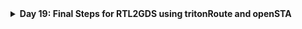 <details>
  <Summary><strong> Day 19: Final Steps for RTL2GDS using tritonRoute and openSTA</strong></summary>

# Contents
- [Routing & Design Rule Check (DRC)](#routing-and-drc)
  - [Routing](#routing) 
    - [Maze Routing and Lee’s Algorithm](#maze-routing)
  - [Design Rule Check](#drc)
- [Step 14: Perform detailed routing using TritonRoute and explore the routed layout](#detailed-routing-using-tritonroute)
- [Step 15: Post-Route parasitic extraction using SPEF extractor](#spef)
- [Step 16: Post-Route OpenSTA timing analysis with the extracted parasitics of the route](#post-route-opensta)

<a id="routing-and-drc"></a>
# Routing & Design Rule Check (DRC)
<a id="routing"></a>
## Routing

- Routing is the process of creating physical electrical connections between standard cells, macros, and I/O pins using metal layers and vias. It transforms the logical connections (netlist) into actual wires on silicon after placement and Clock Tree Synthesis (CTS). This is a crucial step that directly impacts the chip’s functionality, timing, signal integrity, and manufacturability.

### Goals of Routing:
- Establish all signal connections defined in the netlist.
- Avoid DRC (Design Rule Check) violations.
- Minimize routing congestion and via count.
- Improve timing performance by optimizing critical paths.
- Ensure LVS (Layout vs Schematic) and Signal Integrity compliance.
- Maintain clear separation of signal and power/ground routing.


The routing process is divided into following phases:
- **Global Routing (Fast Routing)**
  - Uses high-speed algorithms to divide the chip area into tiles or rectangles (coarse grid cells).
  - Provides an initial routing framework to guide detailed routing (by assigning rough paths for nets avoiding congestion and blockages)
  - Steers clear of P/G routes and macro blockages
- **Track Assignemt**
    - Maps each net to specific routing tracks.
    - Optimizes for fewer vias and longer straight segments.
    - Physical DRCs are not enforced yet.
- **Detailed Routing**
    - Fine-tunes the routing paths, ensuring proper connectivity and compliance with DRC constraints (fixes DRC violations).
    - Uses precise tracking techniques to resolve congestion, timing violations, and layer assignment issues.

<a id="maze-routing"></a>
### Maze Routing and Lee’s Algorithm
- A routing algorithm determines the optimal path to connect two circuit elements, such as clocks, flip-flops, or logic gates.
- Several routing strategies exist, including the **Steiner Tree Algorithm** and the **Line Search Algorithm**. One of the fundamental routing techniques is Lee's **Maze Routing** Algorithm (Lee, 1961).

![Alt Text](images/1.png)
![Alt Text](images/2.png)

- Consider a scenario where two points, **source** and **target**, need to be connected. The goal is to determine the shortest and most efficient path, avoiding excessive bends or zig-zags, while favoring L-shaped connections.
- From an algorithmic perspective, the software needs to explore and determine this route, whereas from a physical design standpoint, this path represents the actual metal wire that facilitates signal transmission.
- **Lee’s Algorithm** is widely utilized in **grid-based routing**, making it well-suited for integrated circuit (IC) design. It systematically finds a path in a **maze-like grid** using a wave-expansion method.

#### Steps in Lee’s Algorithm:
- `Initialization:` The algorithm begins by setting up a **routing grid** or **matrix** over the routing area. Each grid cell is classified as one of the following:
  - Source (S) - starting point
  - Target (T) - destination to be reached
  - Obstacle - blocked areas like macros, hard IPs
  - Empty space - available for routing
  - Visited cell - explored during wave propagation

![Alt Text](images/3.png)

- `Wave Expansion:` The algorithm starts at the source cell (S) and expands outward in all directions. Neighboring cells (up, down, left, and right) are examined, and each newly visited cell is assigned a value one greater than the lowest neighboring cell (excluding obstacles). This expansion continues until it reaches the target (T) or no further movement is possible.

![Alt Text](images/4.png)
![Alt Text](images/5.png)

- `Backtracking & Path Reconstruction:` Once the target is reached, the algorithm traces back through the cell values to reconstruct the shortest route to the source. If multiple paths exist, the algorithm selects the one with the fewest bends for an optimized connection. The final path follows a non-diagonal approach, ensuring it does not overlap any obstacles such as macros or HIPs.

![Alt Text](images/6.png)

**best possible route to connect source and target**
![Alt Text](images/7.png)

**Limitations:**
- Requires large memory for dense layout.
- Slow

<a id="drc"></a>
### Design Rule Check 
- Routing is not simply about connecting two points—it must also adhere to specific design rules to ensure manufacturability and reliability.
- For example, certain rules specify:
  - **Minimum wire spacing** between two adjacent interconnects.
  - **Minimum wire width and pitch** for different metal layers.
  - **Via placement constraints** such as via width, via spacing, and metal layer hierarchy (higher metal layers should be wider than lower layers).

**Why is DRC Important?**
- Ensures the design can be fabricated correctly on silicon.
- Prevents critical errors such as signal shorts, which can cause functional failures.
- If a signal short is detected, the route can be adjusted by moving it to a different metal layer, though this can introduce additional DRC challenges.

<a id="detailed-routing-using-tritonroute"></a>
## Step 14: Perform detailed routing using TritonRoute and explore the routed layout
**Commands to perform routing:**
```bash
# Check value of 'CURRENT_DEF'
echo $::env(CURRENT_DEF)

# Check value of 'ROUTING_STRATEGY'
echo $::env(ROUTING_STRATEGY)

# Command for detailed route using TritonRoute
run_routing
```

![Alt Text](images/9_run_routing.png)

![Alt Text](images/10_routing_done.png)

**Commands to load routed def in magic in another terminal:**
```bash
# Change directory to path containing routed def
cd ~/soc-design-and-planning-nasscom-vsd/Desktop/work/tools/openlane_working_dir/openlane/designs/picorv32a/runs/25-07_23-12/results/routing

# Command to load the routed def in magic tool
magic -T /home/sdudigani/soc-design-and-planning-nasscom-vsd/Desktop/work/tools/openlane_working_dir/pdks/sky130A/libs.tech/magic/sky130A.tech lef read ../../tmp/merged.lef def read picorv32a.def &
```

![Alt Text](images/11_routing_def.png)

![Alt Text](images/12.png)
![Alt Text](images/13.png)
![Alt Text](images/14.png)
![Alt Text](images/15.png)
![Alt Text](images/16_via1.png)
![Alt Text](images/17_metal3.png)

**fast route guide present in `openlane/designs/picorv32a/runs/25-07_23-12/tmp/routing` directory:**
![Alt Text](images/18_fast_route_guide.png)

<a id="spef"></a>
## Step 15: Post-Route parasitic extraction using SPEF extractor
**Commands for SPEF extraction Post-Route parasitic extraction using SPEF extractor:**
```bash
cd ~/soc-design-and-planning-nasscom-vsd/Desktop/work/tools/openlane_working_dir/openlane/scripts/spef_extractor

python3 main.py -l /home/sdudigani/soc-design-and-planning-nasscom-vsd/Desktop/work/tools/openlane_working_dir/openlane/designs/picorv32a/runs/25-07_23-12/tmp/merged.lef -d /home/sdudigani/soc-design-and-planning-nasscom-vsd/Desktop/work/tools/openlane_working_dir/openlane/designs/picorv32a/runs/25-07_23-12/results/routing/picorv32a.def
```

![Alt Text](images/19_spef_generation_done.png)

**Contents of extracted spef:**
![Alt Text](images/20_spef.png)

<a id="post-route-opensta"></a>
## Step 16: Post-Route OpenSTA timing analysis with the extracted parasitics of the route
**Commands to be run in OpenLANE flow to do OpenROAD timing analysis with integrated OpenSTA in OpenROAD:**
```bash
# Launch OpenROAD shell
openroad

# Load technology and cell LEF (used for physical layout)
read_lef /openLANE_flow/designs/picorv32a/runs/25-07_23-12/tmp/merged.lef

# Load routed DEF (final physical layout including routing)
read_def /openLANE_flow/designs/picorv32a/runs/25-07_23-12/results/routing/picorv32a.def

# Save OpenROAD database state (optional, for reuse/debug)
write_db pico_route.db

# Reload the previously saved OpenROAD database (optional)
read_db pico_route.db

# Load pre-route synthesized netlist
read_verilog /openLANE_flow/designs/picorv32a/runs/25-07_23-12/results/synthesis/picorv32a.synthesis_preroute.v

# Load full liberty timing models
read_liberty $::env(LIB_SYNTH_COMPLETE)

# Link design with top module name
link_design picorv32a

# Load custom timing constraints
read_sdc /openLANE_flow/designs/picorv32a/src/my_base.sdc

# Set all clocks as propagated (real clock tree delays will be used)
set_propagated_clock [all_clocks]

# Read in extracted parasitics for post-route timing accuracy
read_spef /openLANE_flow/designs/picorv32a/runs/25-07_23-12/results/routing/picorv32a.spef

# Generate detailed setup/hold timing report (with slew, capacitance, fanout etc.)
report_checks -path_delay min_max -fields {slew trans net cap input_pins} -format full_clock_expanded -digits 4

# Exit OpenROAD
exit
```

![Alt Text](images/21.png)

![Alt Text](images/22.png)

<details>
  <Summary><strong> post route timing report</strong></summary>

```bash
% report_checks -path_delay min_max -fields {slew trans net cap input_pins} -format full_clock_expanded -digits 4
Startpoint: _33109_ (rising edge-triggered flip-flop clocked by clk)
Endpoint: _33116_ (rising edge-triggered flip-flop clocked by clk)
Path Group: clk
Path Type: min

Fanout       Cap      Slew     Delay      Time   Description
-------------------------------------------------------------------------------------
                              0.0000    0.0000   clock clk (rise edge)
                              0.0000    0.0000   clock source latency
                    0.0906    0.0673    0.0673 ^ clk (in)
     1    0.0565                                 clk (net)
                    0.0937    0.0000    0.0673 ^ clkbuf_0_clk/A (sky130_fd_sc_hd__clkbuf_16)
                    0.0326    0.1329    0.2002 ^ clkbuf_0_clk/X (sky130_fd_sc_hd__clkbuf_16)
     2    0.0091                                 clknet_0_clk (net)
                    0.0326    0.0001    0.2003 ^ clkbuf_1_1_0_clk/A (sky130_fd_sc_hd__clkbuf_4)
                    0.0388    0.1195    0.3199 ^ clkbuf_1_1_0_clk/X (sky130_fd_sc_hd__clkbuf_4)
     1    0.0069                                 clknet_1_1_0_clk (net)
                    0.0388    0.0002    0.3201 ^ clkbuf_1_1_1_clk/A (sky130_fd_sc_hd__clkbuf_4)
                    0.0424    0.1254    0.4455 ^ clkbuf_1_1_1_clk/X (sky130_fd_sc_hd__clkbuf_4)
     1    0.0083                                 clknet_1_1_1_clk (net)
                    0.0424    0.0004    0.4459 ^ clkbuf_1_1_2_clk/A (sky130_fd_sc_hd__clkbuf_4)
                    0.0452    0.1294    0.5753 ^ clkbuf_1_1_2_clk/X (sky130_fd_sc_hd__clkbuf_4)
     2    0.0094                                 clknet_1_1_2_clk (net)
                    0.0452    0.0004    0.5757 ^ clkbuf_2_2_0_clk/A (sky130_fd_sc_hd__clkbuf_4)
                    0.0367    0.1219    0.6976 ^ clkbuf_2_2_0_clk/X (sky130_fd_sc_hd__clkbuf_4)
     1    0.0060                                 clknet_2_2_0_clk (net)
                    0.0367    0.0002    0.6978 ^ clkbuf_2_2_1_clk/A (sky130_fd_sc_hd__clkbuf_4)
                    0.0452    0.1272    0.8251 ^ clkbuf_2_2_1_clk/X (sky130_fd_sc_hd__clkbuf_4)
     1    0.0094                                 clknet_2_2_1_clk (net)
                    0.0452    0.0005    0.8256 ^ clkbuf_2_2_2_clk/A (sky130_fd_sc_hd__clkbuf_4)
                    0.0261    0.1093    0.9349 ^ clkbuf_2_2_2_clk/X (sky130_fd_sc_hd__clkbuf_4)
     2    0.0019                                 clknet_2_2_2_clk (net)
                    0.0261    0.0000    0.9349 ^ clkbuf_3_4_0_clk/A (sky130_fd_sc_hd__clkbuf_4)
                    0.0335    0.1117    1.0466 ^ clkbuf_3_4_0_clk/X (sky130_fd_sc_hd__clkbuf_4)
     1    0.0048                                 clknet_3_4_0_clk (net)
                    0.0335    0.0002    1.0468 ^ clkbuf_3_4_1_clk/A (sky130_fd_sc_hd__clkbuf_4)
                    0.0653    0.1450    1.1917 ^ clkbuf_3_4_1_clk/X (sky130_fd_sc_hd__clkbuf_4)
     2    0.0172                                 clknet_3_4_1_clk (net)
                    0.0653    0.0003    1.1921 ^ clkbuf_4_9_0_clk/A (sky130_fd_sc_hd__clkbuf_4)
                    0.0332    0.1256    1.3177 ^ clkbuf_4_9_0_clk/X (sky130_fd_sc_hd__clkbuf_4)
     2    0.0046                                 clknet_4_9_0_clk (net)
                    0.0332    0.0000    1.3177 ^ clkbuf_5_18_0_clk/A (sky130_fd_sc_hd__clkbuf_4)
                    0.0603    0.1399    1.4576 ^ clkbuf_5_18_0_clk/X (sky130_fd_sc_hd__clkbuf_4)
    10    0.0150                                 clknet_5_18_0_clk (net)
                    0.0603    0.0000    1.4576 ^ _33109_/CLK (sky130_fd_sc_hd__dfxtp_2)
                    0.0535    0.3308    1.7884 ^ _33109_/Q (sky130_fd_sc_hd__dfxtp_2)
     6    0.0082                                 irq_pending[1] (net)
                    0.0535    0.0000    1.7884 ^ _31961_/A1 (sky130_fd_sc_hd__mux2_1)
                    0.0349    0.1131    1.9015 ^ _31961_/X (sky130_fd_sc_hd__mux2_1)
     1    0.0019                                 _16326_ (net)
                    0.0349    0.0000    1.9015 ^ _33116_/D (sky130_fd_sc_hd__dfxtp_1)
                                        1.9015   data arrival time

                              0.0000    0.0000   clock clk (rise edge)
                              0.0000    0.0000   clock source latency
                    0.0906    0.0673    0.0673 ^ clk (in)
     1    0.0565                                 clk (net)
                    0.0937    0.0000    0.0673 ^ clkbuf_0_clk/A (sky130_fd_sc_hd__clkbuf_16)
                    0.0326    0.1329    0.2002 ^ clkbuf_0_clk/X (sky130_fd_sc_hd__clkbuf_16)
     2    0.0091                                 clknet_0_clk (net)
                    0.0326    0.0001    0.2003 ^ clkbuf_1_0_0_clk/A (sky130_fd_sc_hd__clkbuf_4)
                    0.0398    0.1205    0.3209 ^ clkbuf_1_0_0_clk/X (sky130_fd_sc_hd__clkbuf_4)
     1    0.0073                                 clknet_1_0_0_clk (net)
                    0.0398    0.0003    0.3212 ^ clkbuf_1_0_1_clk/A (sky130_fd_sc_hd__clkbuf_4)
                    0.0437    0.1269    0.4481 ^ clkbuf_1_0_1_clk/X (sky130_fd_sc_hd__clkbuf_4)
     1    0.0088                                 clknet_1_0_1_clk (net)
                    0.0437    0.0005    0.4486 ^ clkbuf_1_0_2_clk/A (sky130_fd_sc_hd__clkbuf_4)
                    0.0443    0.1288    0.5774 ^ clkbuf_1_0_2_clk/X (sky130_fd_sc_hd__clkbuf_4)
     2    0.0091                                 clknet_1_0_2_clk (net)
                    0.0443    0.0008    0.5782 ^ clkbuf_2_0_0_clk/A (sky130_fd_sc_hd__clkbuf_4)
                    0.0389    0.1238    0.7021 ^ clkbuf_2_0_0_clk/X (sky130_fd_sc_hd__clkbuf_4)
     1    0.0069                                 clknet_2_0_0_clk (net)
                    0.0389    0.0003    0.7024 ^ clkbuf_2_0_1_clk/A (sky130_fd_sc_hd__clkbuf_4)
                    0.0429    0.1259    0.8283 ^ clkbuf_2_0_1_clk/X (sky130_fd_sc_hd__clkbuf_4)
     1    0.0085                                 clknet_2_0_1_clk (net)
                    0.0429    0.0004    0.8287 ^ clkbuf_2_0_2_clk/A (sky130_fd_sc_hd__clkbuf_4)
                    0.0260    0.1084    0.9371 ^ clkbuf_2_0_2_clk/X (sky130_fd_sc_hd__clkbuf_4)
     2    0.0018                                 clknet_2_0_2_clk (net)
                    0.0260    0.0000    0.9371 ^ clkbuf_3_1_0_clk/A (sky130_fd_sc_hd__clkbuf_4)
                    0.0314    0.1093    1.0464 ^ clkbuf_3_1_0_clk/X (sky130_fd_sc_hd__clkbuf_4)
     1    0.0040                                 clknet_3_1_0_clk (net)
                    0.0314    0.0001    1.0465 ^ clkbuf_3_1_1_clk/A (sky130_fd_sc_hd__clkbuf_4)
                    0.0383    0.1185    1.1650 ^ clkbuf_3_1_1_clk/X (sky130_fd_sc_hd__clkbuf_4)
     2    0.0066                                 clknet_3_1_1_clk (net)
                    0.0383    0.0002    1.1652 ^ clkbuf_4_3_0_clk/A (sky130_fd_sc_hd__clkbuf_4)
                    0.0454    0.1282    1.2934 ^ clkbuf_4_3_0_clk/X (sky130_fd_sc_hd__clkbuf_4)
     2    0.0095                                 clknet_4_3_0_clk (net)
                    0.0454    0.0001    1.2935 ^ clkbuf_5_7_0_clk/A (sky130_fd_sc_hd__clkbuf_4)
                    0.1374    0.2031    1.4966 ^ clkbuf_5_7_0_clk/X (sky130_fd_sc_hd__clkbuf_4)
    10    0.0432                                 clknet_5_7_0_clk (net)
                    0.1374    0.0010    1.4976 ^ clkbuf_leaf_234_clk/A (sky130_fd_sc_hd__clkbuf_16)
                    0.0425    0.1586    1.6562 ^ clkbuf_leaf_234_clk/X (sky130_fd_sc_hd__clkbuf_16)
     7    0.0203                                 clknet_leaf_234_clk (net)
                    0.0425    0.0002    1.6564 ^ _33116_/CLK (sky130_fd_sc_hd__dfxtp_1)
                              0.0000    1.6564   clock reconvergence pessimism
                             -0.0295    1.6270   library hold time
                                        1.6270   data required time
-------------------------------------------------------------------------------------
                                        1.6270   data required time
                                       -1.9015   data arrival time
-------------------------------------------------------------------------------------
                                        0.2745   slack (MET)


Startpoint: resetn (input port clocked by clk)
Endpoint: mem_la_read (output port clocked by clk)
Path Group: clk
Path Type: max

Fanout       Cap      Slew     Delay      Time   Description
-------------------------------------------------------------------------------------
                              0.0000    0.0000   clock clk (rise edge)
                              0.0000    0.0000   clock network delay (propagated)
                              4.9460    4.9460 ^ input external delay
                    0.0172    0.0055    4.9515 ^ resetn (in)
     1    0.0042                                 resetn (net)
                    0.0172    0.0000    4.9515 ^ input101/A (sky130_fd_sc_hd__clkbuf_8)
                    0.0842    0.1440    5.0955 ^ input101/X (sky130_fd_sc_hd__clkbuf_8)
     8    0.0410                                 net101 (net)
                    0.0842    0.0000    5.0955 ^ _18399_/C (sky130_fd_sc_hd__nand3_4)
                    0.1387    0.1355    5.2310 v _18399_/Y (sky130_fd_sc_hd__nand3_4)
     4    0.0327                                 _14568_ (net)
                    0.1387    0.0006    5.2316 v _20942_/B1 (sky130_fd_sc_hd__a21oi_4)
                    0.4255    0.3872    5.6188 ^ _20942_/Y (sky130_fd_sc_hd__a21oi_4)
     2    0.0587                                 net199 (net)
                    0.4255    0.0000    5.6188 ^ output199/A (sky130_fd_sc_hd__buf_2)
                    0.1018    0.2413    5.8601 ^ output199/X (sky130_fd_sc_hd__buf_2)
     1    0.0177                                 mem_la_read (net)
                    0.1018    0.0003    5.8604 ^ mem_la_read (out)
                                        5.8604   data arrival time

                             24.7300   24.7300   clock clk (rise edge)
                              0.0000   24.7300   clock network delay (propagated)
                              0.0000   24.7300   clock reconvergence pessimism
                             -4.9460   19.7840   output external delay
                                       19.7840   data required time
-------------------------------------------------------------------------------------
                                       19.7840   data required time
                                       -5.8604   data arrival time
-------------------------------------------------------------------------------------
                                       13.9236   slack (MET)
```

</details>



</details>
